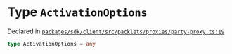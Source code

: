 # Type `ActivationOptions`
Declared in [`packages/sdk/client/src/packlets/proxies/party-proxy.ts:19`](https://github.com/dxos/protocols/blob/main/packages/sdk/client/src/packlets/proxies/party-proxy.ts#L19)




```ts
type ActivationOptions = any
```